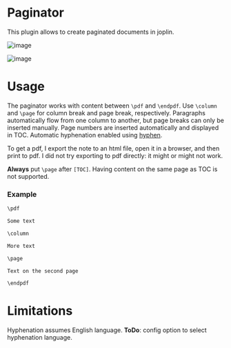 # Paginator

This plugin allows to create paginated documents in joplin.

![image](https://user-images.githubusercontent.com/36504423/236614509-e878452f-fcd4-4eba-822c-02a80135c887.png)

![image](https://user-images.githubusercontent.com/36504423/236638236-8c030d0b-5d55-4a28-bfad-ace5bd3e68e5.png)

# Usage

The paginator works with content between `\pdf` and `\endpdf`. Use `\column` and `\page` for column break and page break, respectively. Paragraphs automatically flow from one column to another, but page breaks can only be inserted manually. Page numbers are inserted automatically and displayed in TOC. Automatic hyphenation enabled using [hyphen](https://www.npmjs.com/package/hyphen).

To get a pdf, I export the note to an html file, open it in a browser, and then print to pdf. I did not try exporting to pdf directly: it might or might not work.

**Always** put `\page` after `[TOC]`. Having content on the same page as TOC is not supported.

### Example

```md
\pdf

Some text

\column

More text

\page

Text on the second page

\endpdf
```

# Limitations

Hyphenation assumes English language. **ToDo**: config option to select hyphenation language.
